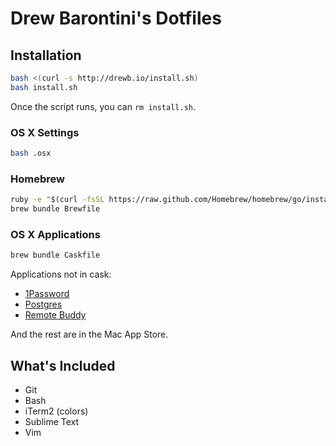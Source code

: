 Drew Barontini's Dotfiles
=========================

Installation
------------

```bash
bash <(curl -s http://drewb.io/install.sh)
bash install.sh
```

Once the script runs, you can `rm install.sh`.

### OS X Settings

```bash
bash .osx
```

### Homebrew

```bash
ruby -e "$(curl -fsSL https://raw.github.com/Homebrew/homebrew/go/install)"
brew bundle Brewfile
```

### OS X Applications

```bash
brew bundle Caskfile
```

Applications not in cask:

- [1Password](https://agilebits.com/onepassword/mac)
- [Postgres](http://postgresapp.com/)
- [Remote Buddy](http://www.iospirit.com/products/remotebuddy/)

And the rest are in the Mac App Store.

What's Included
---------------

- Git
- Bash
- iTerm2 (colors)
- Sublime Text
- Vim

